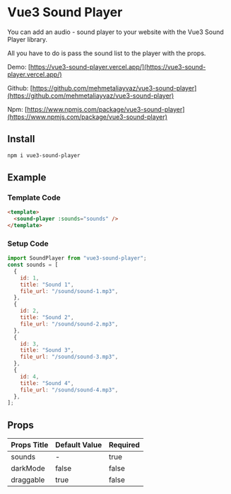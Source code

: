 # Vue3 Sound Player

You can add an audio - sound player to your website with the Vue3 Sound Player library.

All you have to do is pass the sound list to the player with the props.

Demo: [https://vue3-sound-player.vercel.app/](https://vue3-sound-player.vercel.app/)

Github: [https://github.com/mehmetaliayvaz/vue3-sound-player](https://github.com/mehmetaliayvaz/vue3-sound-player)

Npm: [https://www.npmjs.com/package/vue3-sound-player](https://www.npmjs.com/package/vue3-sound-player)

## Install

```html
npm i vue3-sound-player
```

## Example

### Template Code

```html
<template>
  <sound-player :sounds="sounds" />
</template>
```

### Setup Code

```javascript
import SoundPlayer from "vue3-sound-player";
const sounds = [
  {
    id: 1,
    title: "Sound 1",
    file_url: "/sound/sound-1.mp3",
  },
  {
    id: 2,
    title: "Sound 2",
    file_url: "/sound/sound-2.mp3",
  },
  {
    id: 3,
    title: "Sound 3",
    file_url: "/sound/sound-3.mp3",
  },
  {
    id: 4,
    title: "Sound 4",
    file_url: "/sound/sound-4.mp3",
  },
];
```

## Props

| Props Title | Default Value | Required |
| ----------- | ------------- | -------- |
| sounds      | -             | true     |
| darkMode    | false         | false    |
| draggable   | true          | false    |
